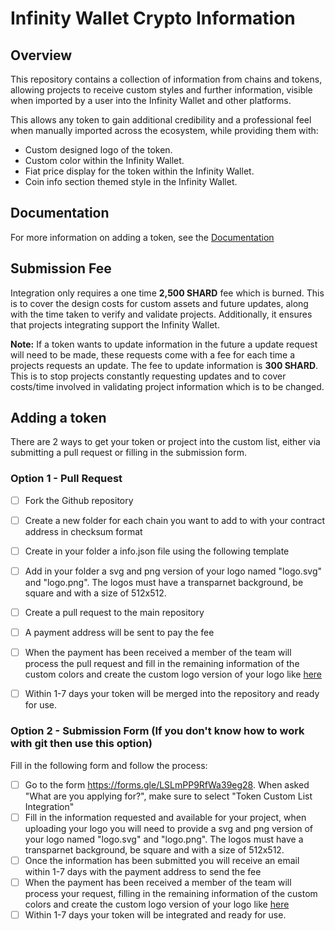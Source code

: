 # Infinity Wallet Crypto Information

## Overview
This repository contains a collection of information from chains and tokens, allowing projects to receive custom styles and further information, visible when imported by a user into the Infinity Wallet and other platforms.

This allows any token to gain additional credibility and a professional feel when manually imported across the ecosystem, while providing them with:
- Custom designed logo of the token.
- Custom color within the Infinity Wallet.
- Fiat price display for the token within the Infinity Wallet.
- Coin info section themed style in the Infinity Wallet.


## Documentation

For more information on adding a token, see the [Documentation](https://docs.shardcoin.io/contact-us/listings-and-whitelistings/listing#token-custom-list-integration)

## Submission Fee
Integration only requires a one time **2,500 SHARD** fee which is burned. This is to cover the design costs for custom assets and future updates, along with the time taken to verify and validate projects. Additionally, it ensures that projects integrating support the Infinity Wallet.

**Note:** If a token wants to update information in the future a update request will need to be made, these requests come with a fee for each time a projects requests an update. The fee to update information is **300 SHARD**. This is to stop projects constantly requesting updates and to cover costs/time involved in validating project information which is to be changed.


## Adding a token

There are 2 ways to get your token or project into the custom list, either via submitting a pull request or filling in the submission form.

### Option 1 - Pull Request


- [ ] Fork the Github repository
- [ ] Create a new folder for each chain you want to add to with your contract address in checksum format
- [ ] Create in your folder a info.json file using the following template 
- [ ] Add in your folder a svg and png version of your logo named "logo.svg" and "logo.png". The logos must have a transparnet background, be square and with a size of 512x512.
- [ ] Create a pull request to the main repository
- [ ] A payment address will be sent to pay the fee
- [ ] When the payment has been received a member of the team will process the pull request and fill in the remaining information of the custom colors and create the custom logo version of your logo like [here](https://raw.githubusercontent.com/InfinityWallet/Crypto-Assets/main/Cryptos/binancesmartchain/0x2170ed0880ac9a755fd29b2688956bd959f933f8/logo.svg)
- [ ] Within 1-7 days your token will be merged into the repository and ready for use.


### Option 2 - Submission Form (If you don't know how to work with git then use this option)

Fill in the following form and follow the process:

- [ ] Go to the form https://forms.gle/LSLmPP9RfWa39eg28. When asked "What are you applying for?", make sure to select "Token Custom List Integration"
- [ ] Fill in the information requested and available for your project, when uploading your logo you will need to provide a svg and png version of your logo named "logo.svg" and "logo.png". The logos must have a transparnet background, be square and with a size of 512x512.
- [ ] Once the information has been submitted you will receive an email within 1-7 days with the payment address to send the fee
- [ ] When the payment has been received a member of the team will process your request, filling in the remaining information of the custom colors and create the custom logo version of your logo like [here](https://raw.githubusercontent.com/InfinityWallet/Crypto-Assets/main/Cryptos/binancesmartchain/0x2170ed0880ac9a755fd29b2688956bd959f933f8/logo.svg)
- [ ] Within 1-7 days your token will be integrated and ready for use.
